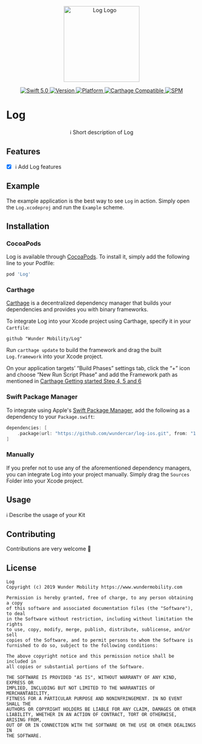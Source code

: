 <p align="center">
   <img width="200" src="https://raw.githubusercontent.com/SvenTiigi/SwiftKit/gh-pages/readMeAssets/SwiftKitLogo.png" alt="Log Logo">
</p>

<p align="center">
   <a href="https://developer.apple.com/swift/">
      <img src="https://img.shields.io/badge/Swift-5.0-orange.svg?style=flat" alt="Swift 5.0">
   </a>
   <a href="http://cocoapods.org/pods/Log">
      <img src="https://img.shields.io/cocoapods/v/Log.svg?style=flat" alt="Version">
   </a>
   <a href="http://cocoapods.org/pods/Log">
      <img src="https://img.shields.io/cocoapods/p/Log.svg?style=flat" alt="Platform">
   </a>
   <a href="https://github.com/Carthage/Carthage">
      <img src="https://img.shields.io/badge/Carthage-compatible-4BC51D.svg?style=flat" alt="Carthage Compatible">
   </a>
   <a href="https://github.com/apple/swift-package-manager">
      <img src="https://img.shields.io/badge/Swift%20Package%20Manager-compatible-brightgreen.svg" alt="SPM">
   </a>
</p>

# Log

<p align="center">
ℹ️ Short description of Log
</p>

## Features

- [x] ℹ️ Add Log features

## Example

The example application is the best way to see `Log` in action. Simply open the `Log.xcodeproj` and run the `Example` scheme.

## Installation

### CocoaPods

Log is available through [CocoaPods](http://cocoapods.org). To install
it, simply add the following line to your Podfile:

```bash
pod 'Log'
```

### Carthage

[Carthage](https://github.com/Carthage/Carthage) is a decentralized dependency manager that builds your dependencies and provides you with binary frameworks.

To integrate Log into your Xcode project using Carthage, specify it in your `Cartfile`:

```ogdl
github "Wunder Mobility/Log"
```

Run `carthage update` to build the framework and drag the built `Log.framework` into your Xcode project. 

On your application targets’ “Build Phases” settings tab, click the “+” icon and choose “New Run Script Phase” and add the Framework path as mentioned in [Carthage Getting started Step 4, 5 and 6](https://github.com/Carthage/Carthage/blob/master/README.md#if-youre-building-for-ios-tvos-or-watchos)

### Swift Package Manager

To integrate using Apple's [Swift Package Manager](https://swift.org/package-manager/), add the following as a dependency to your `Package.swift`:

```swift
dependencies: [
    .package(url: "https://github.com/wundercar/log-ios.git", from: "1.0.0")
]
```

### Manually

If you prefer not to use any of the aforementioned dependency managers, you can integrate Log into your project manually. Simply drag the `Sources` Folder into your Xcode project.

## Usage

ℹ️ Describe the usage of your Kit

## Contributing
Contributions are very welcome 🙌

## License

```
Log
Copyright (c) 2019 Wunder Mobility https://www.wundermobility.com

Permission is hereby granted, free of charge, to any person obtaining a copy
of this software and associated documentation files (the "Software"), to deal
in the Software without restriction, including without limitation the rights
to use, copy, modify, merge, publish, distribute, sublicense, and/or sell
copies of the Software, and to permit persons to whom the Software is
furnished to do so, subject to the following conditions:

The above copyright notice and this permission notice shall be included in
all copies or substantial portions of the Software.

THE SOFTWARE IS PROVIDED "AS IS", WITHOUT WARRANTY OF ANY KIND, EXPRESS OR
IMPLIED, INCLUDING BUT NOT LIMITED TO THE WARRANTIES OF MERCHANTABILITY,
FITNESS FOR A PARTICULAR PURPOSE AND NONINFRINGEMENT. IN NO EVENT SHALL THE
AUTHORS OR COPYRIGHT HOLDERS BE LIABLE FOR ANY CLAIM, DAMAGES OR OTHER
LIABILITY, WHETHER IN AN ACTION OF CONTRACT, TORT OR OTHERWISE, ARISING FROM,
OUT OF OR IN CONNECTION WITH THE SOFTWARE OR THE USE OR OTHER DEALINGS IN
THE SOFTWARE.
```
